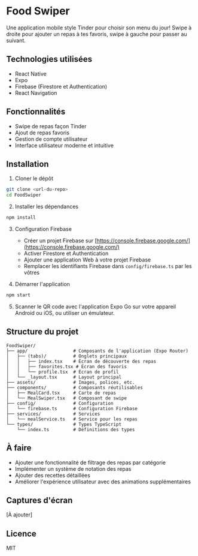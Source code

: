 # Food Swiper

Une application mobile style Tinder pour choisir son menu du jour! Swipe à droite pour ajouter un repas à tes favoris, swipe à gauche pour passer au suivant.

## Technologies utilisées

- React Native
- Expo
- Firebase (Firestore et Authentication)
- React Navigation

## Fonctionnalités

- Swipe de repas façon Tinder
- Ajout de repas favoris
- Gestion de compte utilisateur
- Interface utilisateur moderne et intuitive

## Installation

1. Cloner le dépôt
```bash
git clone <url-du-repo>
cd FoodSwiper
```

2. Installer les dépendances
```bash
npm install
```

3. Configuration Firebase
   - Créer un projet Firebase sur [https://console.firebase.google.com/](https://console.firebase.google.com/)
   - Activer Firestore et Authentication
   - Ajouter une application Web à votre projet Firebase
   - Remplacer les identifiants Firebase dans `config/firebase.ts` par les vôtres

4. Démarrer l'application
```bash
npm start
```

5. Scanner le QR code avec l'application Expo Go sur votre appareil Android ou iOS, ou utiliser un émulateur.

## Structure du projet

```
FoodSwiper/
├── app/                 # Composants de l'application (Expo Router)
│   ├── (tabs)/          # Onglets principaux
│   │   ├── index.tsx    # Écran de découverte des repas
│   │   ├── favorites.tsx # Écran des favoris
│   │   └── profile.tsx  # Écran de profil
│   └── _layout.tsx      # Layout principal
├── assets/              # Images, polices, etc.
├── components/          # Composants réutilisables
│   ├── MealCard.tsx     # Carte de repas
│   └── MealSwiper.tsx   # Composant de swipe
├── config/              # Configuration
│   └── firebase.ts      # Configuration Firebase
├── services/            # Services
│   └── mealService.ts   # Service pour les repas
└── types/               # Types TypeScript
    └── index.ts         # Définitions des types
```

## À faire

- Ajouter une fonctionnalité de filtrage des repas par catégorie
- Implémenter un système de notation des repas
- Ajouter des recettes détaillées
- Améliorer l'expérience utilisateur avec des animations supplémentaires

## Captures d'écran

[À ajouter]

## Licence

MIT
